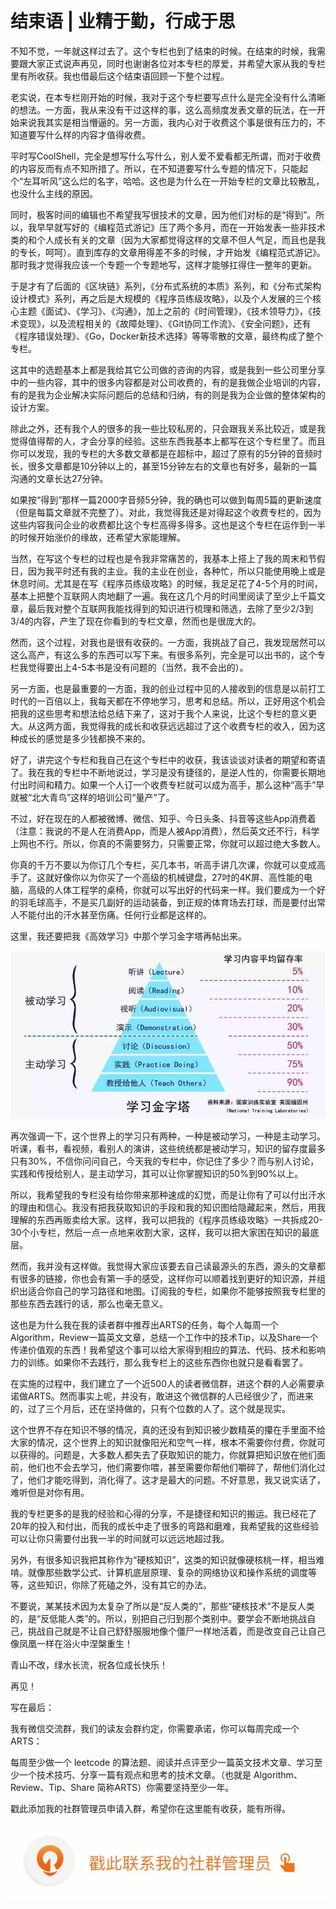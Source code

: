 # 结束语 | 业精于勤，行成于思
不知不觉，一年就这样过去了。这个专栏也到了结束的时候。在结束的时候，我需要跟大家正式说声再见，同时也谢谢各位对本专栏的厚爱，并希望大家从我的专栏里有所收获。我也借最后这个结束语回顾一下整个过程。

老实说，在本专栏刚开始的时候，我对于这个专栏要写点什么是完全没有什么清晰的想法。一方面，我从来没有干过这样的事，这么高频度发表文章的玩法，在一开始来说我其实是相当懵逼的。另一方面，我内心对于收费这个事是很有压力的，不知道要写什么样的内容才值得收费。

平时写CoolShell，完全是想写什么写什么，别人爱不爱看都无所谓，而对于收费的内容反而有点不知所措了。所以，在不知道要写什么专题的情况下，只能起个“左耳听风”这么烂的名字，哈哈。这也是为什么在一开始专栏的文章比较散乱，也没什么主线的原因。

同时，极客时间的编辑也不希望我写很技术的文章，因为他们对标的是“得到”。所以，我早早就写好的《编程范式游记》压了两个多月，而在一开始发表一些非技术类的和个人成长有关的文章（因为大家都觉得这样的文章不但人气足，而且也是我的专长，呵呵）。直到库存的文章用得差不多的时候，才开始发《编程范式游记》。那时我才觉得我应该一个专题一个专题地写，这样才能够扛得住一整年的更新。

于是才有了后面的《区块链》系列，《分布式系统的本质》系列，和《分布式架构设计模式》系列，再之后是大规模的《程序员练级攻略》，以及个人发展的三个核心主题《面试》、《学习》、《沟通》，加上之前的《时间管理》，《技术领导力》，《技术变现》，以及流程相关的《故障处理》、《Git协同工作流》、《安全问题》，还有《程序错误处理》、《Go，Docker新技术选择》等等零散的文章，最终构成了整个专栏。

这其中的选题基本上都是我给其它公司做的咨询的内容，或是我到一些公司里分享中的一些内容，其中的很多内容都是对公司收费的，有的是我做企业培训的内容，有的是我为企业解决实际问题后的总结和归纳，有的则是我为企业做的整体架构的设计方案。

除此之外，还有我个人的很多的我一些比较私房的，只会跟我关系比较近，或是我觉得值得帮的人，才会分享的经验。这些东西我基本上都写在这个专栏里了。而且你可以发现，我的专栏的大多数文章都是在超标中，超过了原有的5分钟的音频时长，很多文章都是10分钟以上的，甚至15分钟左右的文章也有好多，最新的一篇沟通的文章长达27分钟。

如果按“得到”那样一篇2000字音频5分钟，我的确也可以做到每周5篇的更新速度（但是每篇文章就不完整了）。对此，我觉得我还是对得起这个收费专栏的，因为这些内容我问企业的收费都比这个专栏高得多得多。这也是这个专栏在运作到一半的时候开始涨价的缘故，还希望大家能理解。

当然，在写这个专栏的过程也是令我非常痛苦的，我基本上搭上了我的周末和节假日，因为我平时还有我的主业。我的主业在创业，各种忙，所以只能使用晚上或是休息时间。尤其是在写《程序员练级攻略》的时候，我足足花了4-5个月的时间，基本上把整个互联网人肉地翻了一遍。我在这几个月的时间里阅读了至少上千篇文章，最后我对整个互联网我能找得到的知识进行梳理和筛选，去除了至少2/3到3/4的内容，产生了现在你看到的专栏文章，然而也是很庞大的。

然而，这个过程，对我也是很有收获的。一方面，我挑战了自己，我发现居然可以这么高产，有这么多的东西可以写下来。有很多系列，完全是可以出书的，这个专栏我觉得要出上4-5本书是没有问题的（当然，我不会出的）。

另一方面，也是最重要的一方面，我的创业过程中见的人接收到的信息是以前打工时代的一百倍以上，我每天都在不停地学习，思考和总结。所以，正好用这个机会把我的这些思考和想法给总结下来了，这对于我个人来说，比这个专栏的意义更大。从这两方面，我觉得我的成长和收获远远超过了这个收费专栏的收入，因为这种成长的感觉是多少钱都换不来的。

好了，讲完这个专栏和我自己在这个专栏中的收获，我该谈谈对读者的期望和寄语了。我在我的专栏中不断地说过，学习是没有捷径的，是逆人性的，你需要长期地付出时间和精力。如果一个人订一个收费专栏就可以成为高手，那么这种“高手”早就被“北大青鸟”这样的培训公司“量产”了。

不过，好在现在的人都被微博、微信、知乎、今日头条、抖音等这些App消费着（注意：我说的不是人在消费App，而是人被App消费），然后英文还不行，科学上网也不行。所以，你真的不需要努力，只需要正常，你就可以超过绝大多数人。

你真的千万不要以为你订几个专栏，买几本书，听高手讲几次课，你就可以变成高手了。这就好像你以为你买了一个高级的机械键盘，27吋的4K屏、高性能的电脑，高级的人体工程学的桌椅，你就可以写出好的代码来一样。我们要成为一个好的羽毛球高手，不是买几副好的运动装备，到正规的体育场去打球，而是要付出常人不能付出的汗水甚至伤痛。任何行业都是这样的。

这里，我还要把我《高效学习》中那个学习金字塔再帖出来。

![](./images/41118/6b9c41e6c4c4d43c1a40effce1a8d855.png)

再次强调一下，这个世界上的学习只有两种，一种是被动学习，一种是主动学习。听课，看书，看视频，看别人的演讲，这些统统都是被动学习，知识的留存度最多只有30%，不信你问问自己，今天我的专栏中，你记住了多少？而与别人讨论，实践和传授给别人，是主动学习，其可以让你掌握知识的50%到90%以上。

所以，我希望我的专栏没有给你带来那种速成的幻觉，而是让你有了可以付出汗水的理由和信心。我没有把我获取知识的手段和我的知识图给隐藏起来，然后，用我理解的东西再贩卖给大家。这样，我可以把我的《程序员练级攻略》一共拆成20-30个小专栏，然后一点一点地来收割大家，这样，我可以把大家困在知识的最底层。

然而，我并没有这样做。我觉得大家应该要去自己读最源头的东西，源头的文章都有很多的链接，你也会有第一手的感受，这样你可以顺着找到更好的知识源，并组织出适合你自己的学习路径和地图。订阅我的专栏，如果你不能够按照我专栏里的那些东西去践行的话，那么也毫无意义。

这也是为什么我在我的读者群中推荐出ARTS的任务，每个人每周一个Algorithm，Review一篇英文文章，总结一个工作中的技术Tip，以及Share一个传递价值观的东西！我希望这个事可以给大家得到相应的算法、代码、技术和影响力的训练。如果你不去践行，那么我专栏上的这些东西你也就只是看看罢了。

在实施的过程中，我们建立了一个近500人的读者微信群，进这个群的人必需要承诺做ARTS。然而事实上呢，并没有，敢进这个微信群的人已经很少了，而进来的，过了三个月后，还在坚持做的，只有个位数的人了。这个就是现实。

这个世界不存在知识不够的情况，真的还没有到知识被少数精英的攥在手里面不给大家的情况，这个世界上的知识就像阳光和空气一样，根本不需要你付费，你就可以获得的。问题是，大多数人都失去了获取知识的能力，你就算把知识放在他们面前，他们也不会去学习，他们需要你喂，甚至需要你帮他们嚼碎了，帮他们消化过了，他们才能吃得到，消化得了。这才是最大的问题。不好意思，我又说实话了，难听但是对你有用。

我的专栏更多的是我的经验和心得的分享，不是捷径和知识的搬运。我已经花了20年的投入和付出，而我的成长中走了很多的弯路和磨难，我希望我的这些经验可以让你只需要付出我一半的时间就可以远远地超过我。

另外，有很多知识我把其称作为“硬核知识”，这类的知识就像硬核桃一样，相当难啃。就像那些数学公式、计算机底层原理、复杂的网络协议和操作系统的调度等等，这些知识，你除了死磕之外，没有其它的办法。

不要说，某某技术因为太复杂了所以是“反人类的”，那些“硬核技术”不是反人类的，是“反低能人类”的。所以，别把自己归到那个类别中。要学会不断地挑战自己，挑战自己就是不让自己舒舒服服地像个僵尸一样地活着，而是改变自己让自己像凤凰一样在浴火中涅槃重生！

青山不改，绿水长流，祝各位成长快乐！

再见！

写在最后：

我有微信交流群，我们的读友会群约定，你需要承诺，你可以每周完成一个ARTS：

每周至少做一个 leetcode 的算法题、阅读并点评至少一篇英文技术文章、学习至少一个技术技巧、分享一篇有观点和思考的技术文章。（也就是 Algorithm、Review、Tip、Share 简称ARTS）你需要坚持至少一年。

戳此添加我的社群管理员申请入群，希望你在这里能有收获，能有所得。

[![unpreview](./images/41118/415f9f3ceba31f2e09600c88ef7d8a02.jpg)](http://hm17640r6381.rdyhl.com/jump?activity_id=4658)
